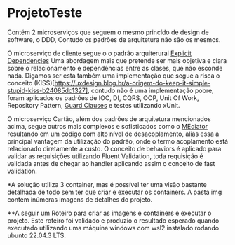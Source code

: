 # ProjetoTeste
Contém 2 microserviços que seguem o mesmo princído de design de software, o DDD, Contudo os padrões de arquitetura não são os mesmos. 

O microserviço de cliente segue o o padrão arquiterural [Explicit Dependencies](https://learn.microsoft.com/en-us/dotnet/architecture/modern-web-apps-azure/architectural-principles) Uma abordagem mais que pretende ser mais objetiva e clara sobre o relacionamento e dependências entre as clases, que não esconde nada. Digamos ser esta também uma implementação que segue a risca o conceito (KISS)[https://uxdesign.blog.br/a-origem-do-keep-it-simple-stupid-kiss-b24085dc1327], contudo não é uma implementação pobre, foram aplicados os padrões de IOC, DI, CQRS, OOP, Unit Of Work, Repository Pattern, [Guard Clauses](https://maiconheck.io/krafted/articles/guards.html) e testes utilizando xUnit.

O microserviço Cartão, além dos padrões de arquitetura mencionados acima, segue outros mais complexos e sofisticados como o [MEdiator](https://medium.com/tableless/mediatr-com-asp-net-core-7b98ba0ca640) resultando em um código com alto nível de desacoplamento, aliás essa a principal vantagem da utilização do padrão, onde o termo acoplamento está relacionado diretamente a custo. O conceito de behaviors é aplicado para validar as requisições utilizando Fluent Validation, toda requisição é validada antes de chegar ao handler aplicando assim o conceito de fast validation.

*A solução utiliza 3 container, mas é possível ter uma visão bastante detalhada de todo sem ter que criar e executar os containers. A pasta img contém inúmeras imagens de detalhes do projeto.

**A seguir um Roteiro para criar as imagens e containers e executar o projeto. Este roteiro foi validado e produzio o resultado esperado quando executado utilizando uma máquina windows com wsl2 instalado rodando ubunto 22.04.3 LTS.
